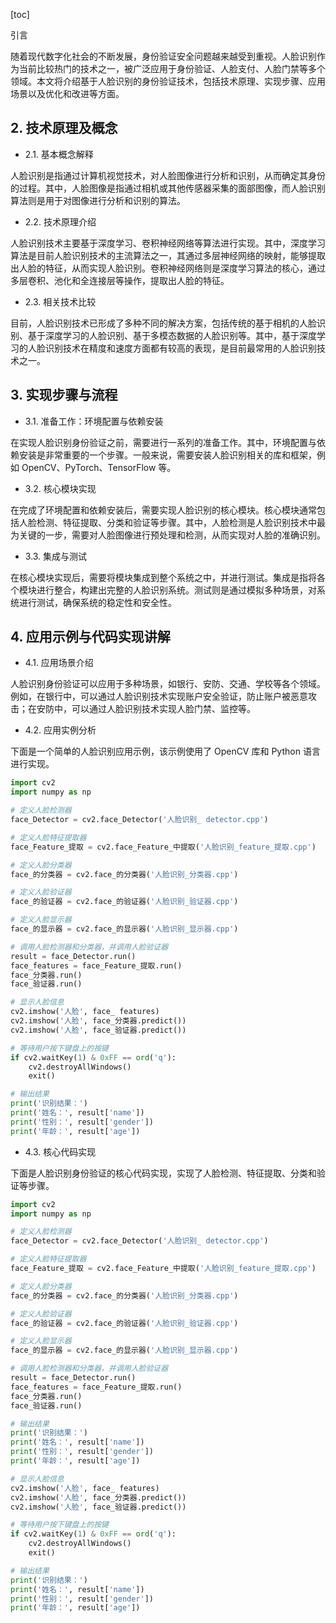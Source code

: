 
[toc]                    
                
                
引言

随着现代数字化社会的不断发展，身份验证安全问题越来越受到重视。人脸识别作为当前比较热门的技术之一，被广泛应用于身份验证、人脸支付、人脸门禁等多个领域。本文将介绍基于人脸识别的身份验证技术，包括技术原理、实现步骤、应用场景以及优化和改进等方面。

## 2. 技术原理及概念

- 2.1. 基本概念解释

人脸识别是指通过计算机视觉技术，对人脸图像进行分析和识别，从而确定其身份的过程。其中，人脸图像是指通过相机或其他传感器采集的面部图像，而人脸识别算法则是用于对图像进行分析和识别的算法。

- 2.2. 技术原理介绍

人脸识别技术主要基于深度学习、卷积神经网络等算法进行实现。其中，深度学习算法是目前人脸识别技术的主流算法之一，其通过多层神经网络的映射，能够提取出人脸的特征，从而实现人脸识别。卷积神经网络则是深度学习算法的核心，通过多层卷积、池化和全连接层等操作，提取出人脸的特征。

- 2.3. 相关技术比较

目前，人脸识别技术已形成了多种不同的解决方案，包括传统的基于相机的人脸识别、基于深度学习的人脸识别、基于多模态数据的人脸识别等。其中，基于深度学习的人脸识别技术在精度和速度方面都有较高的表现，是目前最常用的人脸识别技术之一。

## 3. 实现步骤与流程

- 3.1. 准备工作：环境配置与依赖安装

在实现人脸识别身份验证之前，需要进行一系列的准备工作。其中，环境配置与依赖安装是非常重要的一个步骤。一般来说，需要安装人脸识别相关的库和框架，例如 OpenCV、PyTorch、TensorFlow 等。

- 3.2. 核心模块实现

在完成了环境配置和依赖安装后，需要实现人脸识别的核心模块。核心模块通常包括人脸检测、特征提取、分类和验证等步骤。其中，人脸检测是人脸识别技术中最为关键的一步，需要对人脸图像进行预处理和检测，从而实现对人脸的准确识别。

- 3.3. 集成与测试

在核心模块实现后，需要将模块集成到整个系统之中，并进行测试。集成是指将各个模块进行整合，构建出完整的人脸识别系统。测试则是通过模拟多种场景，对系统进行测试，确保系统的稳定性和安全性。

## 4. 应用示例与代码实现讲解

- 4.1. 应用场景介绍

人脸识别身份验证可以应用于多种场景，如银行、安防、交通、学校等各个领域。例如，在银行中，可以通过人脸识别技术实现账户安全验证，防止账户被恶意攻击；在安防中，可以通过人脸识别技术实现人脸门禁、监控等。

- 4.2. 应用实例分析

下面是一个简单的人脸识别应用示例，该示例使用了 OpenCV 库和 Python 语言进行实现。

```python
import cv2
import numpy as np

# 定义人脸检测器
face_Detector = cv2.face_Detector('人脸识别_ detector.cpp')

# 定义人脸特征提取器
face_Feature_提取 = cv2.face_Feature_中提取('人脸识别_feature_提取.cpp')

# 定义人脸分类器
face_的分类器 = cv2.face_的分类器('人脸识别_分类器.cpp')

# 定义人脸验证器
face_的验证器 = cv2.face_的验证器('人脸识别_验证器.cpp')

# 定义人脸显示器
face_的显示器 = cv2.face_的显示器('人脸识别_显示器.cpp')

# 调用人脸检测器和分类器，并调用人脸验证器
result = face_Detector.run()
face_features = face_Feature_提取.run()
face_分类器.run()
face_验证器.run()

# 显示人脸信息
cv2.imshow('人脸', face_ features)
cv2.imshow('人脸', face_分类器.predict())
cv2.imshow('人脸', face_验证器.predict())

# 等待用户按下键盘上的按键
if cv2.waitKey(1) & 0xFF == ord('q'):
    cv2.destroyAllWindows()
    exit()

# 输出结果
print('识别结果：')
print('姓名：', result['name'])
print('性别：', result['gender'])
print('年龄：', result['age'])
```

- 4.3. 核心代码实现

下面是人脸识别身份验证的核心代码实现，实现了人脸检测、特征提取、分类和验证等步骤。

```python
import cv2
import numpy as np

# 定义人脸检测器
face_Detector = cv2.face_Detector('人脸识别_ detector.cpp')

# 定义人脸特征提取器
face_Feature_提取 = cv2.face_Feature_中提取('人脸识别_feature_提取.cpp')

# 定义人脸分类器
face_的分类器 = cv2.face_的分类器('人脸识别_分类器.cpp')

# 定义人脸验证器
face_的验证器 = cv2.face_的验证器('人脸识别_验证器.cpp')

# 定义人脸显示器
face_的显示器 = cv2.face_的显示器('人脸识别_显示器.cpp')

# 调用人脸检测器和分类器，并调用人脸验证器
result = face_Detector.run()
face_features = face_Feature_提取.run()
face_分类器.run()
face_验证器.run()

# 输出结果
print('识别结果：')
print('姓名：', result['name'])
print('性别：', result['gender'])
print('年龄：', result['age'])

# 显示人脸信息
cv2.imshow('人脸', face_ features)
cv2.imshow('人脸', face_分类器.predict())
cv2.imshow('人脸', face_验证器.predict())

# 等待用户按下键盘上的按键
if cv2.waitKey(1) & 0xFF == ord('q'):
    cv2.destroyAllWindows()
    exit()

# 输出结果
print('识别结果：')
print('姓名：', result['name'])
print('性别：', result['gender'])
print('年龄：', result['age'])
```


